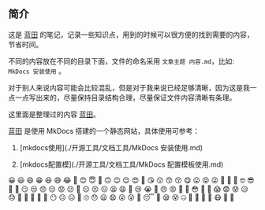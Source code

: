 ##  简介 

这是 [蓝田](http://note.sunfeilong.com/) 的笔记，记录一些知识点，用到的时候可以很方便的找到需要的内容，节省时间。

不同的内容放在不同的目录下面，文件的命名采用 `文章主题 内容.md`，比如:  `MkDocs 安装使用` 。

对于别人来说内容可能会比较混乱，但是对于我来说已经足够清晰，因为这是我一点一点写出来的，尽量保持目录结构合理，尽量保证文件内容清晰有条理。

这里面是整理过的内容 [蓝田](http://blog.sunfeilong.com/)。

[蓝田](http://note.sunfeilong.com/) 是使用 MkDocs 搭建的一个静态网站，具体使用可参考：

1. [mkdocs使用](./开源工具/文档工具/MkDocs 安装使用.md)

2. [mkdocs配置模](./开源工具/文档工具/MkDocs 配置模板使用.md)

😀 😃 😄 😁 😆 😅 😂 🤣 😊 😇 🙂 🙃 😉 😌 😍 🥰 😘 😗 😙 😚 😋 😛 😝 😜 🤪 🤨 🧐 🤓 😎 🤩 🥳 😏 😒 😞 😔 😟 😕 🙁 ☹️ 😣 😖 😫 😩 🥺 😢 😭 😤 😠 😡 🤬 🤯 😳 🥵 🥶 😱 😨 😰 😥 😓 🤗 🤔 🤭 🤫 🤥 😶 😐 😑 😬 🙄 😯 😦 😧 😮 😲 🥱 😴 🤤 😪 😵 🤐 🥴 🤢 🤮 🤧 😷 🤒 🤕